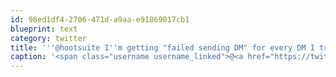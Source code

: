 ```yaml
---
id: 98ed1df4-2706-471d-a9aa-e91869017cb1
blueprint: text
category: twitter
title: '''@hootsuite I''m getting "failed sending DM" for every DM I try to send from Android. tried deleting data &amp; reinstalling with no success.'
caption: '<span class="username username_linked">@<a href="https://twitter.com/hootsuite" title="Hootsuite 🦉">hootsuite</a></span> I''m getting "failed sending DM" for every DM I try to send from Android. tried deleting data &amp; reinstalling with no success.'
---
```

